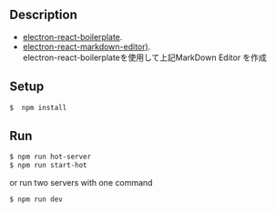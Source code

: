 ## Description

- [electron-react-boilerplate](https://github.com/chentsulin/electron-react-boilerplate).
- [electron-react-markdown-editor)](hhttps://github.com/uraway/electron-react-markdown-editor).  
electron-react-boilerplateを使用して上記MarkDown Editor を作成

## Setup

```bash
$  npm install
```
## Run

```bash
$ npm run hot-server
$ npm run start-hot
```

or run two servers with one command

```bash
$ npm run dev
```
